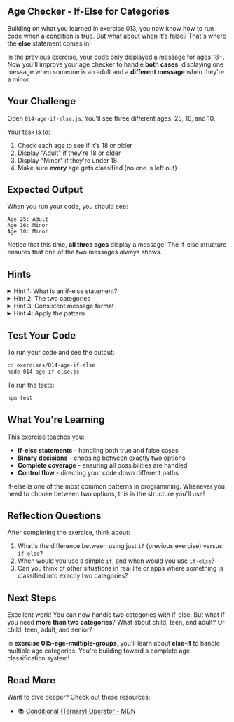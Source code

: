 ## Age Checker - If-Else for Categories

Building on what you learned in exercise 013, you now know how to run code when a condition is true. But what about when it's false? That's where the **else** statement comes in!

In the previous exercise, your code only displayed a message for ages 18+. Now you'll improve your age checker to handle **both cases**: displaying one message when someone is an adult and a **different message** when they're a minor.

## Your Challenge

Open `014-age-if-else.js`. You'll see three different ages: 25, 16, and 10.

Your task is to:
1. Check each age to see if it's 18 or older
2. Display "Adult" if they're 18 or older
3. Display "Minor" if they're under 18
4. Make sure **every** age gets classified (no one is left out)

## Expected Output

When you run your code, you should see:
```
Age 25: Adult
Age 16: Minor
Age 10: Minor
```

Notice that this time, **all three ages** display a message! The if-else structure ensures that one of the two messages always shows.

## Hints

<details>
<summary>Hint 1: What is an if-else statement?</summary>

An **if-else statement** gives your code two paths: one when the condition is true, another when it's false.

Think about a fork in the road: you can only go left OR right, never both. Similarly, if-else ensures exactly one path executes.

**Key point**: One of these will ALWAYS run. If the condition is true, the first block runs. If false, the second block runs. There's no third option - complete coverage is guaranteed.
</details>

<details>
<summary>Hint 2: The two categories</summary>

For age classification, you have two categories:
- **Adult**: Age meets or exceeds the threshold
- **Minor**: Age is below the threshold

The else block handles the opposite case automatically. You don't need to explicitly check the opposite condition - the structure handles it for you!
</details>

<details>
<summary>Hint 3: Consistent message format</summary>

Both paths should display messages in the same format. The only difference is the category label that changes based on which path executes.

Template literals help you embed the age value dynamically in both messages.
</details>

<details>
<summary>Hint 4: Apply the pattern</summary>

For each age variable:
1. Check if it meets the adult threshold
2. Display "Adult" message if true
3. Display "Minor" message if false
4. Ensure one message always appears

Apply this pattern to all three ages to see how each is classified.
</details>

## Test Your Code

To run your code and see the output:
```bash
cd exercises/014-age-if-else
node 014-age-if-else.js
```

To run the tests:
```bash
npm test
```

## What You're Learning

This exercise teaches you:
- **If-else statements** - handling both true and false cases
- **Binary decisions** - choosing between exactly two options
- **Complete coverage** - ensuring all possibilities are handled
- **Control flow** - directing your code down different paths

If-else is one of the most common patterns in programming. Whenever you need to choose between two options, this is the structure you'll use!

## Reflection Questions

After completing the exercise, think about:
1. What's the difference between using just `if` (previous exercise) versus `if-else`?
2. When would you use a simple `if`, and when would you use `if-else`?
3. Can you think of other situations in real life or apps where something is classified into exactly two categories?

## Next Steps

Excellent work! You can now handle two categories with if-else. But what if you need **more than two categories**? What about child, teen, and adult? Or child, teen, adult, and senior?

In **exercise 015-age-multiple-groups**, you'll learn about **else-if** to handle multiple age categories. You're building toward a complete age classification system!

## Read More

Want to dive deeper? Check out these resources:

- 📚 [Conditional (Ternary) Operator - MDN](https://developer.mozilla.org/en-US/docs/Web/JavaScript/Reference/Operators/Conditional_Operator)
